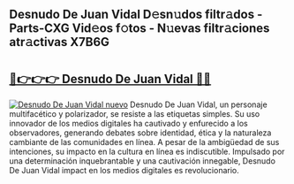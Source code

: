## Desnudo De Juan Vidal D𝚎sn𝚞dos filtr𝚊dos - Parts-CXG Vid𝚎os f𝚘tos - N𝚞evas filtr𝚊ciones atr𝚊ctivas X7B6G

# <h2><a href="http://mbcpkp.tromn.icu/?c=Desnudo+De+Juan+Vidal">🔗👉👉👉 Desnudo De Juan Vidal 🔗🔗</a></h2>

[![Desnudo De Juan Vidal nuevo](https://i.imgur.com/pEAQMta.gif)](http://mbcpkp.tromn.icu/?c=Desnudo+De+Juan+Vidal)
Desnudo De Juan Vidal, un personaje multifacético y polarizador, se resiste a las etiquetas simples. Su uso innovador de los medios digitales ha cautivado y enfurecido a los observadores, generando debates sobre identidad, ética y la naturaleza cambiante de las comunidades en línea. A pesar de la ambigüedad de sus intenciones, su impacto en la cultura en línea es indiscutible. Impulsado por una determinación inquebrantable y una cautivación innegable, Desnudo De Juan Vidal impact en los medios digitales es revolucionario.
